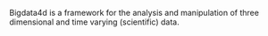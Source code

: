 Bigdata4d is a framework for the analysis and manipulation of three dimensional and time varying (scientific) data.
